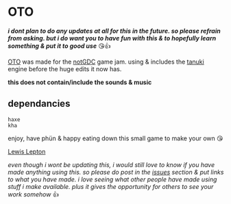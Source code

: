 # OTO

***i dont plan to do any updates at all for this in the future. so please refrain from asking. but i do want you to have fun with this & to hopefully learn something & put it to good use*** 😘👍

[OTO](https://lewislepton.itch.io/otogamejam) was made for the [notGDC](https://itch.io/jam/notgdcjam2019) game jam. using & includes the [tanuki](https://github.com/lewislepton/tanuki) engine before the huge edits it now has.

**this does not contain/include the sounds & music**

## dependancies

    haxe
    kha

enjoy, have phün & happy eating down this small game to make your own 😘

[Lewis Lepton](http://lewislepton.com)

*even though i wont be updating this, i would still love to know if you have made anything using this. so please do post in the [issues](https://github.com/lewislepton/oto/issues) section & put links to what you have made. i love seeing what other people have made using stuff i make available. plus it gives the opportunity for others to see your work somehow* 👍
